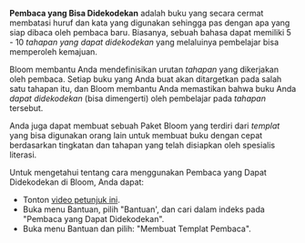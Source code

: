 **Pembaca yang Bisa Didekodekan** adalah buku yang secara cermat membatasi huruf dan kata yang digunakan sehingga pas dengan apa yang siap dibaca oleh pembaca baru. Biasanya, sebuah bahasa dapat memiliki 5 - 10 *tahapan yang dapat didekodekan* yang melaluinya pembelajar bisa memperoleh kemajuan.

Bloom membantu Anda mendefinisikan urutan *tahapan* yang dikerjakan oleh pembaca. Setiap buku yang Anda buat akan ditargetkan pada salah satu tahapan itu, dan Bloom membantu Anda memastikan bahwa buku Anda *dapat didekodekan* (bisa dimengerti) oleh pembelajar pada *tahapan* tersebut.

Anda juga dapat membuat sebuah Paket Bloom yang terdiri dari *templat* yang bisa digunakan orang lain untuk membuat buku dengan cepat berdasarkan tingkatan dan tahapan yang telah disiapkan oleh spesialis literasi.

Untuk mengetahui tentang cara menggunakan Pembaca yang Dapat Didekodekan di Bloom, Anda dapat:

- Tonton [video petunjuk ini](http://tiny.cc/8vbwux).
- Buka menu Bantuan, pilih "Bantuan', dan cari dalam indeks pada "Pembaca yang Dapat Didekodekan".
- Buka menu Bantuan dan pilih: "Membuat Templat Pembaca".
